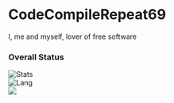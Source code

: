 # CodeCompileRepeat69
I, me and myself, lover of free software
### Overall Status
![Stats](https://github-readme-stats.vercel.app/api?username=CodeCompileRepeat69&show_icons=true&icon_color=990000&title_color=990000)    
![Lang](https://github-readme-stats.vercel.app/api/top-langs/?username=CodeCompileRepeat69&layout=compact&title_color=990000&hide=javascript,html,css)   
![](https://komarev.com/ghpvc/?username=Rosemoe)  
